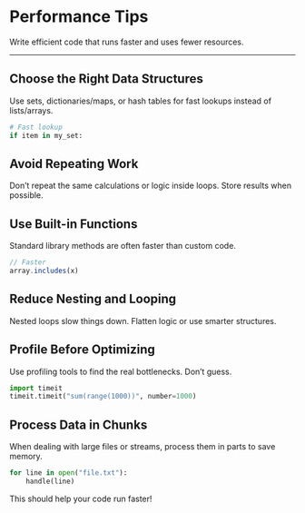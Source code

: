 # Performance Tips

Write efficient code that runs faster and uses fewer resources.

---

## Choose the Right Data Structures

Use sets, dictionaries/maps, or hash tables for fast lookups instead of lists/arrays.

```python
# Fast lookup
if item in my_set:
```
## Avoid Repeating Work
Don’t repeat the same calculations or logic inside loops. Store results when possible.

## Use Built-in Functions
Standard library methods are often faster than custom code.

```js
// Faster
array.includes(x)
```
## Reduce Nesting and Looping
Nested loops slow things down. Flatten logic or use smarter structures.

## Profile Before Optimizing
Use profiling tools to find the real bottlenecks. Don’t guess.

```python
import timeit
timeit.timeit("sum(range(1000))", number=1000)
```
## Process Data in Chunks
When dealing with large files or streams, process them in parts to save memory.

```python
for line in open("file.txt"):
    handle(line)
```
This should help your code run faster!
